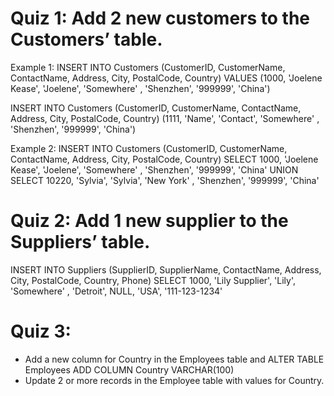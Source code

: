 
# Quiz 1: Add 2 new customers to the Customers’ table.
Example 1: 
INSERT INTO Customers
(CustomerID,	CustomerName, ContactName,	Address,	City,	PostalCode,	Country)
VALUES  (1000, 'Joelene Kease', 'Joelene', 'Somewhere' , 'Shenzhen', '999999', 'China')

INSERT INTO Customers
(CustomerID,	CustomerName, ContactName,	Address,	City,	PostalCode,	Country)
 (1111, 'Name', 'Contact', 'Somewhere' , 'Shenzhen', '999999', 'China')


Example 2: 
INSERT INTO Customers
(CustomerID,	CustomerName, ContactName,	Address,	City,	PostalCode,	Country)
SELECT 1000, 'Joelene Kease', 'Joelene', 'Somewhere' , 'Shenzhen', '999999', 'China'
UNION
SELECT 10220, 'Sylvia', 'Sylvia', 'New York' , 'Shenzhen', '999999', 'China'



# Quiz 2: Add 1 new supplier to the Suppliers’ table.

INSERT INTO Suppliers
(SupplierID,		SupplierName,		ContactName,		Address,	City,	PostalCode,	Country,	Phone)
SELECT 1000, 'Lily Supplier', 'Lily', 'Somewhere' , 'Detroit', NULL, 'USA', '111-123-1234'

# Quiz 3: 
- Add a new column for Country in the Employees table and
  ALTER TABLE Employees
     ADD COLUMN Country VARCHAR(100)
- Update 2 or more records in the Employee table with values for Country.



